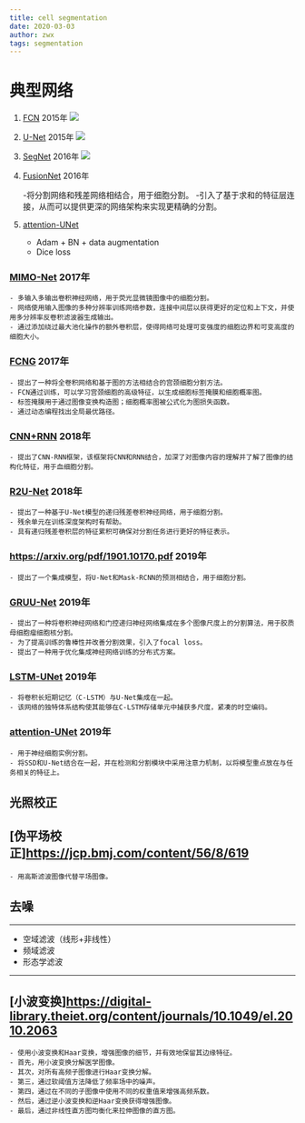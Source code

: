 ```yaml
---
title: cell segmentation
date: 2020-03-03
author: zwx
tags: segmentation
---
```


# 典型网络

1. [FCN](https://arxiv.org/pdf/1605.06211.pdf) 2015年
![](https://github.com/huhuzwxy/huhuzwxy.github.io/tree/master/assets/images/fcn.png)

2. [U-Net](https://arxiv.org/pdf/1505.04597.pdf) 2015年
![](https://github.com/huhuzwxy/huhuzwxy.github.io/tree/master/assets/images/unet.png)

3. [SegNet](https://arxiv.org/pdf/1511.00561.pdf) 2016年
![](https://github.com/huhuzwxy/huhuzwxy.github.io/tree/master/assets/images/segnet.jpg)

4. [FusionNet](https://arxiv.org/pdf/1612.05360.pdf) 2016年

    -将分割网络和残差网络相结合，用于细胞分割。
    -引入了基于求和的特征层连接，从而可以提供更深的网络架构来实现更精确的分割。

5. [attention-UNet](https://github.com/ozan-oktay/Attention-Gated-Networks)

    - Adam + BN + data augmentation
    - Dice loss


### [MIMO-Net](http://www.bioimageanalysis.org/wp/wp-content/uploads/formidable/6/MIMO-Net_Isbi2017.pdf) 2017年

    - 多输入多输出卷积神经网络，用于荧光显微镜图像中的细胞分割。
    - 网络使用输入图像的多种分辨率训练网络参数，连接中间层以获得更好的定位和上下文，并使用多分辨率反卷积滤波器生成输出。
    - 通过添加绕过最大池化操作的额外卷积层，使得网络可处理可变强度的细胞边界和可变高度的细胞大小。

### [FCNG](https://ieeexplore.ieee.org/abstract/document/7950548) 2017年

    - 提出了一种将全卷积网络和基于图的方法相结合的宫颈细胞分割方法。
    - FCN通过训练，可以学习宫颈细胞的高级特征，以生成细胞标签掩膜和细胞概率图。
    - 标签掩膜用于通过图像变换构造图；细胞概率图被公式化为图损失函数。
    - 通过动态编程找出全局最优路径。

### [CNN+RNN](https://ieeexplore.ieee.org/abstract/document/8402091) 2018年

    - 提出了CNN-RNN框架，该框架将CNN和RNN结合，加深了对图像内容的理解并了解了图像的结构化特征，用于血细胞分割。

### [R2U-Net](https://ieeexplore.ieee.org/abstract/document/8556686) 2018年

    - 提出了一种基于U-Net模型的递归残差卷积神经网络，用于细胞分割。
    - 残余单元在训练深度架构时有帮助。
    - 具有递归残差卷积层的特征累积可确保对分割任务进行更好的特征表示。

### <https://arxiv.org/pdf/1901.10170.pdf> 2019年

    - 提出了一个集成模型，将U-Net和Mask-RCNN的预测相结合，用于细胞分割。

### [GRUU-Net](https://www.sciencedirect.com/science/article/abs/pii/S1361841518306753#fig0009) 2019年

    - 提出了一种将卷积神经网络和门控递归神经网络集成在多个图像尺度上的分割算法，用于胶质母细胞瘤细胞核分割。
    - 为了提高训练的鲁棒性并改善分割效果，引入了focal loss。
    - 提出了一种用于优化集成神经网络训练的分布式方案。

### [LSTM-UNet](https://ieeexplore.ieee.org/abstract/document/8759447) 2019年

    - 将卷积长短期记忆（C-LSTM）与U-Net集成在一起。
    - 该网络的独特体系结构使其能够在C-LSTM存储单元中捕获多尺度，紧凑的时空编码。

### [attention-UNet](https://www.sciencedirect.com/science/article/abs/pii/S1361841518308442) 2019年

    - 用于神经细胞实例分割。
    - 将SSD和U-Net结合在一起，并在检测和分割模块中采用注意力机制，以将模型重点放在与任务相关的特征上。


## 光照校正

## [伪平场校正]<https://jcp.bmj.com/content/56/8/619>

    - 用高斯滤波图像代替平场图像。

## 去噪
- - -

- 空域滤波（线形+非线性）
- 频域滤波
- 形态学滤波

- - -

## [小波变换]<https://digital-library.theiet.org/content/journals/10.1049/el.2010.2063>

    - 使用小波变换和Haar变换，增强图像的细节，并有效地保留其边缘特征。
    - 首先，用小波变换分解医学图像。
    - 其次，对所有高频子图像进行Haar变换分解。
    - 第三，通过软阈值方法降低了频率场中的噪声。
    - 第四，通过在不同的子图像中使用不同的权重值来增强高频系数。
    - 然后，通过逆小波变换和逆Haar变换获得增强图像。
    - 最后，通过非线性直方图均衡化来拉伸图像的直方图。